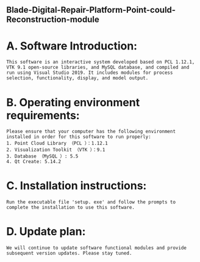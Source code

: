 ## Blade-Digital-Repair-Platform-Point-could-Reconstruction-module

# A. Software Introduction:
    This software is an interactive system developed based on PCL 1.12.1, VTK 9.1 open-source libraries, and MySQL database, and compiled and run using Visual Studio 2019. It includes modules for process selection, functionality, display, and model output. 

# B. Operating environment requirements:
    Please ensure that your computer has the following environment installed in order for this software to run properly:
    1. Point Cloud Library （PCL ）：1.12.1
    2. Visualization Toolkit （VTK ）：9.1
    3. Database （MySQL ）: 5.5
    4. Qt Create: 5.14.2

# C. Installation instructions:
    Run the executable file 'setup. exe' and follow the prompts to complete the installation to use this software.

# D. Update plan:
    We will continue to update software functional modules and provide subsequent version updates. Please stay tuned.
